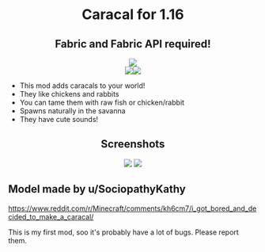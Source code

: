 <h1 align=center>Caracal for 1.16</h1>
<h2 align=center>Fabric and Fabric API required!</h2>
<p align=center><img src="https://badgen.net/github/release/aquupd/caracalmob"></br>
<img src="https://badgen.net/github/stars/aquupd/caracalmob"><img src="https://badgen.net/github/license/aquupd/caracalmob"></p>

- This mod adds caracals to your world!
- They like chickens and rabbits
- You can tame them with raw fish or chicken/rabbit 
- Spawns naturally in the savanna
- They have cute sounds!

<h2 align=center>Screenshots</h2>
<p align=center>
<img src="https://i.imgur.com/ZMRftI0.png">
<img src="https://i.imgur.com/7gI8C9c.png">
</p>

## Model made by u/SociopathyKathy
https://www.reddit.com/r/Minecraft/comments/kh6cm7/i_got_bored_and_decided_to_make_a_caracal/


This is my first mod, soo it's probably have a lot of bugs. Please report them.
